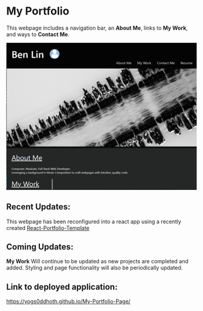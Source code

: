 # My Portfolio

This webpage includes a navigation bar, an **About Me**, links to **My Work**, and ways to **Contact Me**.

![screenshot](./assets/images/Screenshot.png)

## Recent Updates: 

This webpage has been reconfigured into a react app using a recently created [React-Portfolio-Template](https://github.com/yogs0ddhoth/React-Portfolio-Template)

## Coming Updates:

**My Work** Will continue to be updated as new projects are completed and added. Styling and page functionality will also be periodically updated.

## Link to deployed application:
https://yogs0ddhoth.github.io/My-Portfolio-Page/